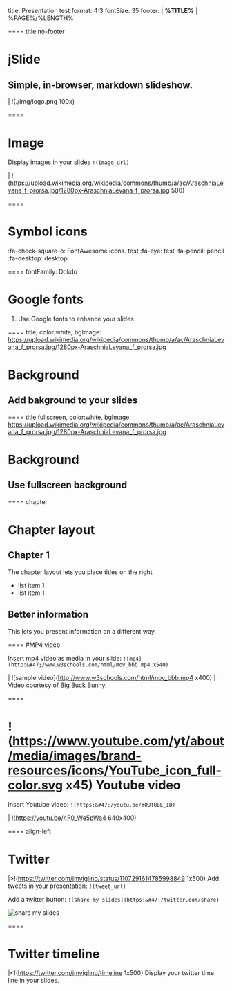 title: Presentation test
format: 4:3
fontSize: 35
footer:  | **%TITLE%** | %PAGE%/%LENGTH%

==== title no-footer 

# jSlide
## Simple, in-browser, markdown slideshow.
|	!(./img/logo.png 100x)

====
# Image

Display images in your slides
`!(image_url)`

|	!(https://upload.wikimedia.org/wikipedia/commons/thumb/a/ac/AraschniaLevana_f_prorsa.jpg/1280px-AraschniaLevana_f_prorsa.jpg 500)

====
# Symbol icons

:fa-check-square-o: FontAwesome icons.
test
:fa-eye: test
:fa-pencil: pencil
:fa-desktop: desktop

==== fontFamily: Dokdo

# Google fonts

1. Use Google fonts to enhance your slides.


==== title, color:white, bgImage: https://upload.wikimedia.org/wikipedia/commons/thumb/a/ac/AraschniaLevana_f_prorsa.jpg/1280px-AraschniaLevana_f_prorsa.jpg

# Background
## Add bakground to your slides

==== title fullscreen, color:white, bgImage: https://upload.wikimedia.org/wikipedia/commons/thumb/a/ac/AraschniaLevana_f_prorsa.jpg/1280px-AraschniaLevana_f_prorsa.jpg

# Background
## Use fullscreen background

==== chapter
# Chapter layout

## Chapter 1

The chapter layout lets you place titles on the right
* list item 1
* list item 1

## Better information

This lets you present information on a different way.

====
#MP4 video

Insert mp4 video as media in your slide:
`![mp4](http:&#47;/www.w3schools.com/html/mov_bbb.mp4 x540)`

|	![sample video](http://www.w3schools.com/html/mov_bbb.mp4 x400)
|	Video courtesy of [Big Buck Bunny](http://www.bigbuckbunny.org/).

====
# !(https://www.youtube.com/yt/about/media/images/brand-resources/icons/YouTube_icon_full-color.svg x45) Youtube video
Insert Youtube video: `!(https:&#47;/youtu.be/YOUTUBE_ID)`

|	!(https://youtu.be/4F0_We5pWa4 640x400)

==== align-left
# Twitter

|>!(https://twitter.com/jmviglino/status/1107291614785998849 1x500)
Add tweets in your presentation:
`!(tweet_url)`

Add a twitter button:
`![share my slides](https:&#47;/twitter.com/share)`

![share my slides](https://twitter.com/share)

====
# Twitter timeline

|<!(https://twitter.com/jmviglino/timeline 1x500)
Display your twitter time line in your slides.


